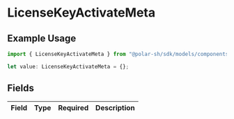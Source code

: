 # LicenseKeyActivateMeta

## Example Usage

```typescript
import { LicenseKeyActivateMeta } from "@polar-sh/sdk/models/components/licensekeyactivate.js";

let value: LicenseKeyActivateMeta = {};
```

## Fields

| Field       | Type        | Required    | Description |
| ----------- | ----------- | ----------- | ----------- |